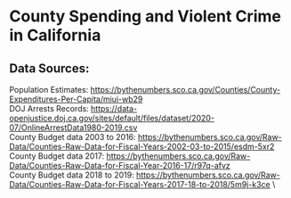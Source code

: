 # County Spending and Violent Crime in California

## Data Sources:
Population Estimates: https://bythenumbers.sco.ca.gov/Counties/County-Expenditures-Per-Capita/miui-wb29 \
DOJ Arrests Records: https://data-openjustice.doj.ca.gov/sites/default/files/dataset/2020-07/OnlineArrestData1980-2019.csv \
County Budget data 2003 to 2016: https://bythenumbers.sco.ca.gov/Raw-Data/Counties-Raw-Data-for-Fiscal-Years-2002-03-to-2015/esdm-5xr2 \
County Budget data 2017: https://bythenumbers.sco.ca.gov/Raw-Data/Counties-Raw-Data-for-Fiscal-Year-2016-17/r97q-afvz \
County Budget data 2018 to 2019: https://bythenumbers.sco.ca.gov/Raw-Data/Counties-Raw-Data-for-Fiscal-Years-2017-18-to-2018/5m9j-k3ce \
